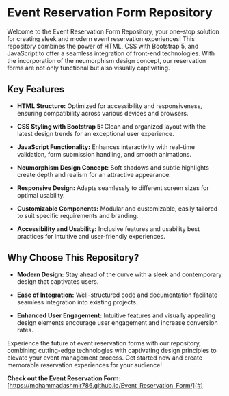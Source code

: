 ﻿# Event Reservation Form Repository

Welcome to the Event Reservation Form Repository, your one-stop solution for creating sleek and modern event reservation experiences! This repository combines the power of HTML, CSS with Bootstrap 5, and JavaScript to offer a seamless integration of front-end technologies. With the incorporation of the neumorphism design concept, our reservation forms are not only functional but also visually captivating.

## Key Features

- **HTML Structure:** Optimized for accessibility and responsiveness, ensuring compatibility across various devices and browsers.
  
- **CSS Styling with Bootstrap 5:** Clean and organized layout with the latest design trends for an exceptional user experience.
  
- **JavaScript Functionality:** Enhances interactivity with real-time validation, form submission handling, and smooth animations.
  
- **Neumorphism Design Concept:** Soft shadows and subtle highlights create depth and realism for an attractive appearance.
  
- **Responsive Design:** Adapts seamlessly to different screen sizes for optimal usability.
  
- **Customizable Components:** Modular and customizable, easily tailored to suit specific requirements and branding.
  
- **Accessibility and Usability:** Inclusive features and usability best practices for intuitive and user-friendly experiences.

## Why Choose This Repository?

- **Modern Design:** Stay ahead of the curve with a sleek and contemporary design that captivates users.
  
- **Ease of Integration:** Well-structured code and documentation facilitate seamless integration into existing projects.
  
- **Enhanced User Engagement:** Intuitive features and visually appealing design elements encourage user engagement and increase conversion rates.

Experience the future of event reservation forms with our repository, combining cutting-edge technologies with captivating design principles to elevate your event management process. Get started now and create memorable reservation experiences for your audience!

**Check out the Event Reservation Form:**
[https://mohammadashmir786.github.io/Event_Reservation_Form/](#)
